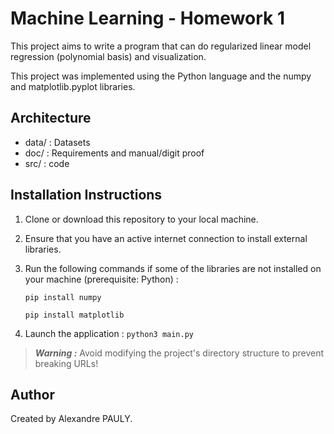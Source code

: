 # Machine Learning - Homework 1

This project aims to write a program that can do regularized linear model regression (polynomial basis) and visualization.

This project was implemented using the Python language and the numpy and matplotlib.pyplot libraries.

## Architecture
- data/ : Datasets
- doc/ : Requirements and manual/digit proof
- src/ : code

## Installation Instructions

1. Clone or download this repository to your local machine.

2. Ensure that you have an active internet connection to install external libraries.

3. Run the following commands if some of the libraries are not installed on your machine (prerequisite: Python) :

    ```pip install numpy```

    ```pip install matplotlib```

4. Launch the application : ```python3 main.py```


>**_Warning :_** Avoid modifying the project's directory structure to prevent breaking URLs!

## Author

Created by Alexandre PAULY.
